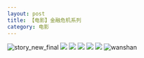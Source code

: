 ```yaml
---
layout: post
title: 【电影】金融危机系列
category: 电影
---
```

![story_new_final](http://rbwl8nwm4.hd-bkt.clouddn.com/img/story_new_final_0322.png)
![](http://rbwl8nwm4.hd-bkt.clouddn.com/img/finance-movie-0319-4.png)
![](http://rbwl8nwm4.hd-bkt.clouddn.com/img/finance-movie-0319-5.png)
![](http://rbwl8nwm4.hd-bkt.clouddn.com/img/finance-movie-0319-1.png)
![](http://rbwl8nwm4.hd-bkt.clouddn.com/img/finance-movie-0319-2.png)
![](http://rbwl8nwm4.hd-bkt.clouddn.com/img/finance-movie-0319-3.png)
![wanshan](http://rbwl8nwm4.hd-bkt.clouddn.com/img/wanshan.png)
